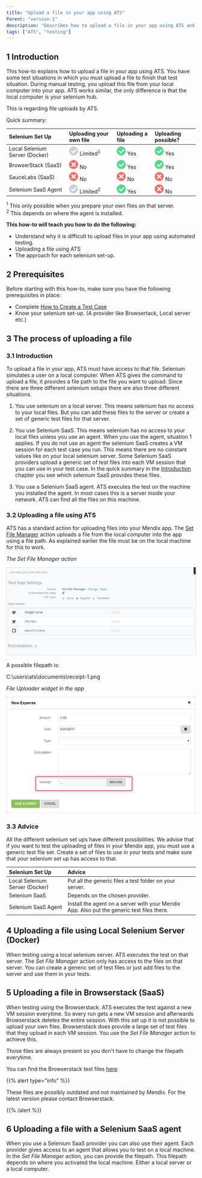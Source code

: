 ```yaml
---
title: "Upload a file in your app using ATS"
Parent: "version-1"
description: "Describes how to upload a file in your app using ATS and the restrictions it has."
tags: ["ATS", "testing"]
---
```


## 1 Introduction

This how-to explains how to upload a file in your app using ATS. You have some test situations in which you must upload a file to finish that test situation. During manual testing, you upload this file from your local computer into your app. ATS works similar, the only difference is that the local computer is your selenium hub.

This is regarding file uploads by ATS.

Quick summary:

| Selenium Set Up | Uploading your own file | Uploading a file | Uploading possible? |
| :-------------- | :---------------------- | :--------------- | :------------------ |
| Local Selenium Server (Docker) | ![](version-1/attachments/upload-file-using-ats-1/grey.png) Limited<sup>1</sup> | ![](version-1/attachments/upload-file-using-ats-1/green.png) Yes | ![](version-1/attachments/upload-file-using-ats-1/green.png) Yes |
| BrowserStack (SaaS) | ![](version-1/attachments/upload-file-using-ats-1/red.png) No | ![](version-1/attachments/upload-file-using-ats-1/green.png) Yes | ![](version-1/attachments/upload-file-using-ats-1/green.png) Yes |
| SauceLabs (SaaS) | ![](version-1/attachments/upload-file-using-ats-1/red.png) No | ![](version-1/attachments/upload-file-using-ats-1/red.png) No | ![](version-1/attachments/upload-file-using-ats-1/red.png) No |
| Selenium SaaS Agent | ![](version-1/attachments/upload-file-using-ats-1/grey.png) Limited<sup>2</sup> | ![](version-1/attachments/upload-file-using-ats-1/green.png) Yes | ![](version-1/attachments/upload-file-using-ats-1/red.png) No |

<sup>1</sup> This only possible when you prepare your own files on that server. <br>
<sup>2</sup> This depends on where the agent is installed.

**This how-to will teach you how to do the following:**

* Understand why it is difficult to upload files in your app using automated testing.
* Uploading a file using ATS
* The approach for each selenium set-up.

## 2 Prerequisites

Before starting with this how-to, make sure you have the following prerequisites in place:

* Complete [How to Create a Test Case](create-a-test-case)
* Know your selenium set-up. (A provider like Browsertack, Local server etc.)

## 3 The process of uploading a file

### 3.1 Introduction

To upload a file in your app, ATS must have access to that file. Selenium simulates a user on a local computer. When ATS gives the command to upload a file, it provides a file path to the file you want to upload. Since there are three different selenium setups there are also three different situations.

1. You use selenium on a local server. This means selenium has no access to your local files. But you can add these files to the server or create a set of generic test files for that server.

1. You use Selenium SaaS. This means selenium has no access to your local files unless you use an agent. When you use the agent, situation 1 applies. If you do not use an agent the selenium SaaS creates a VM session for each test case you run. This means there are no constant values like on your local selenium server. Some Selenium SaaS providers upload a generic set of test files into each VM session that you can use in your test case. In the quick summary in the [Introduction](#1Introduction) chapter you see which selenium SaaS provides these files.

1. You use a Selenium SaaS agent. ATS executes the test on the machine you installed the agent. In most cases this is a server inside your network. ATS can find all the files on this machine.

### 3.2 Uploading a file using ATS

ATS has a standard action for uploading files into your Mendix app.  The  [Set File Manager](../refguide-ats-1/set-file-manager)  action uploads a file from the local computer into the app using a file path. As explained earlier the file must be on the local machine for this to work.

_The Set File Manager action_

![](version-1/attachments/upload-file-using-ats-1/set-file-manager-action.png)

A possible filepath is:

C:\users\ats\documents\receipt-1.png

_File Uploader widget in the app_

![](version-1/attachments/upload-file-using-ats-1/file-uploader-widget-app.png)

### 3.3 Advice

All the different selenium set ups have different possibilities. We advise that if you want to test the uploading of files in your Mendix app, you must use a generic test file set. Create a set of files to use in your tests and make sure that your selenium set up has access to that.

| Selenium Set Up | Advice |
| :-------------- | :----- |
| Local Selenium Server (Docker) | Put all the generic files a test folder on your server. |
| Selenium SaaS | Depends on the chosen provider. |
| Selenium SaaS Agent | Install the agent on a server with your Mendix App. Also put the generic test files there. |

## 4 Uploading a file using Local Selenium Server (Docker)

When testing using a local selenium server. ATS executes the test on that server. The _Set File Manager_ action only has access to the files on that server. You can create a generic set of test files or just add files to the server and use them in your tests.

## 5 Uploading a file in Browserstack (SaaS)

When testing using the Browserstack. ATS executes the test against a new VM session everytime. So every run gets a new VM session and afterwards Browserstack deletes the entire session. With this set up it is not possible to upload your own files. Browserstack does provide a large set of test files that they upload in each VM session. You use the _Set File Manager_ action to achieve this.

Those files are always present so you don't have to change the filepath everytime.

You can find the Browserstack test files [here](https://raw.githubusercontent.com/mendix/docs/content/howtos/selenium-files/browserstack-test-files.md).

{{% alert type="info" %}}

These files are possibly outdated and not maintained by Mendix. For the latest version please contact Browserstack.

{{% /alert %}}

## 6 Uploading a file with a Selenium SaaS agent

When you use a Selenium SaaS provider you can also use their agent. Each provider gives access to an agent that allows you to test on a local machine. In the _Set File Manager_ action, you can provide the filepath. This filepath depends on where you activated the local machine. Either a local server or a local computer.